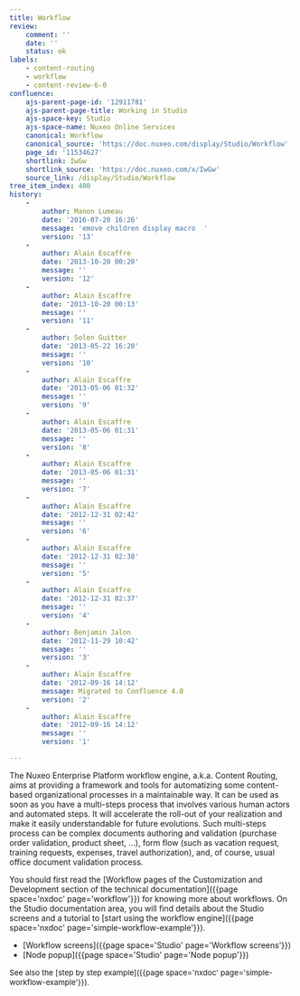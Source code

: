 ```yaml
---
title: Workflow
review:
    comment: ''
    date: ''
    status: ok
labels:
    - content-routing
    - workflow
    - content-review-6-0
confluence:
    ajs-parent-page-id: '12911781'
    ajs-parent-page-title: Working in Studio
    ajs-space-key: Studio
    ajs-space-name: Nuxeo Online Services
    canonical: Workflow
    canonical_source: 'https://doc.nuxeo.com/display/Studio/Workflow'
    page_id: '11534627'
    shortlink: IwGw
    shortlink_source: 'https://doc.nuxeo.com/x/IwGw'
    source_link: /display/Studio/Workflow
tree_item_index: 400
history:
    -
        author: Manon Lumeau
        date: '2016-07-20 16:26'
        message: 'emove children display macro  '
        version: '13'
    -
        author: Alain Escaffre
        date: '2013-10-20 00:20'
        message: ''
        version: '12'
    -
        author: Alain Escaffre
        date: '2013-10-20 00:13'
        message: ''
        version: '11'
    -
        author: Solen Guitter
        date: '2013-05-22 16:20'
        message: ''
        version: '10'
    -
        author: Alain Escaffre
        date: '2013-05-06 01:32'
        message: ''
        version: '9'
    -
        author: Alain Escaffre
        date: '2013-05-06 01:31'
        message: ''
        version: '8'
    -
        author: Alain Escaffre
        date: '2013-05-06 01:31'
        message: ''
        version: '7'
    -
        author: Alain Escaffre
        date: '2012-12-31 02:42'
        message: ''
        version: '6'
    -
        author: Alain Escaffre
        date: '2012-12-31 02:38'
        message: ''
        version: '5'
    -
        author: Alain Escaffre
        date: '2012-12-31 02:37'
        message: ''
        version: '4'
    -
        author: Benjamin Jalon
        date: '2012-11-29 10:42'
        message: ''
        version: '3'
    -
        author: Alain Escaffre
        date: '2012-09-16 14:12'
        message: Migrated to Confluence 4.0
        version: '2'
    -
        author: Alain Escaffre
        date: '2012-09-16 14:12'
        message: ''
        version: '1'

---
```

The Nuxeo Enterprise Platform workflow engine, a.k.a. Content Routing, aims at providing a framework and tools for automatizing some content-based organizational processes in a maintainable way. It can be used as soon as you have a multi-steps process that involves various human actors and automated steps. It will accelerate the roll-out of your realization and make it easily understandable for future evolutions. Such multi-steps process can be complex documents authoring and validation (purchase order validation, product sheet, &hellip;), form flow (such as vacation request, training requests, expenses, travel authorization), and, of course, usual office document validation process.

You should first read the [Workflow pages of the Customization and Development section of the technical documentation]({{page space='nxdoc' page='workflow'}}) for knowing more about workflows. On the Studio documentation area, you will find details about the Studio screens and a tutorial to [start using the workflow engine]({{page space='nxdoc' page='simple-workflow-example'}}).

*   [Workflow screens]({{page space='Studio' page='Workflow screens'}})
*   [Node popup]({{page space='Studio' page='Node popup'}})

<span style="font-size: 10.0pt;line-height: 13.0pt;">See also the</span> <span style="font-size: 10.0pt;line-height: 13.0pt;">[step by step example]({{page space='nxdoc' page='simple-workflow-example'}}).</span>
